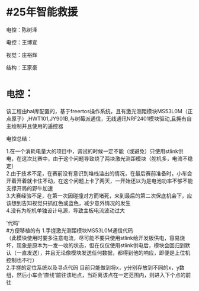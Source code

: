 #25年智能救援
===
  电控：陈树泽
  
  电控：王博宣
  
  视觉：庄裕辉
  
  结构：王家豪
  
  
`电控`：
===
  该工程由hal库配置的，基于freertos操作系统，且有激光测距模块MS53L0M（正点原子）,HWT101,JY901B,与树莓派通信，无线通讯NRF2401模块驱动,且拥有自主绘制并且使用的遥控器
  
  电控总结：<br>
  
1.在一个消耗电量大的项目中，调试的时候一定不能（或避免）只使用stlink供电，在这次比赛中，由于这个问题导致烧了两块激光测距模块（舵机多，电流不稳定）<br>
2.由于技术不足，在赛前没有意识到堆栈溢出的情况，在最后赛前准备时，小车会开着开着就卡住不动，在这个问题上卡了两天，一开始还以为是电池功率不够不能支撑开局的野牛加速<br>
3.大赛经验不足，在第一次因碰撞对方而堵死，来到最后的第二次保底机会下，应该想到告知视觉只抓红色或蓝色，减少意外情况的发生<br>
4.没有为舵机单独设计电源，导致主板电流波动过大<br>

'代码'<br>
 #方便移植的有
 1.手搓激光测距模块MS53L0M通信代码<br>
 （此模块使用时要多注意电流，尽可能不要只使用stlink给开发板供电，容易烧坏，现象是原本为一发一收的状态，但在仅仅使用stlink供电后，模块会回归到默认（一直发送），并且无论像模块发送任何数据，都得到他的响应，即便是上位机控制也不行）<br>
 2.手搓的定位系统以及寻点代码
 目前只能做到将x，y分别存放到不同的x，y数组，然后小车会'直线'前往该地点，当距离该点在一定范围内，则进入下个点的前往
 

 

    
           
           
           
  

  
